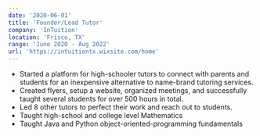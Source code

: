```yaml
---
date: '2020-06-01'
title: 'Founder/Lead Tutor'
company: 'InTuition'
location: 'Frisco, TX'
range: 'June 2020 - Aug 2022'
url: 'https://intuitiontx.wixsite.com/home'
---
```


- Started a platform for high-schooler tutors to connect with parents and students for an inexpensive alternative to name-brand tutoring services.
- Created flyers, setup a website, organized meetings, and successfully taught several students for over 500 hours in total.
- Led 8 other tutors to perfect their work and reach out to students.
- Taught high-school and college level Mathematics
- Taught Java and Python object-oriented-programming fundamentals